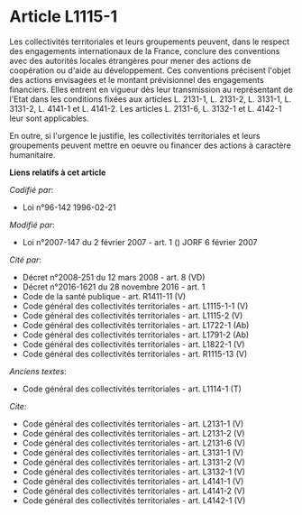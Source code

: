 # Article L1115-1

Les collectivités territoriales et leurs groupements peuvent, dans le respect des engagements internationaux de la France,
conclure des conventions avec des autorités locales étrangères pour mener des actions de coopération ou d'aide au
développement. Ces conventions précisent l'objet des actions envisagées et le montant prévisionnel des engagements
financiers. Elles entrent en vigueur dès leur transmission au représentant de l'Etat dans les conditions fixées aux articles
L. 2131-1, L. 2131-2, L. 3131-1, L. 3131-2, L. 4141-1 et L. 4141-2. Les articles L. 2131-6, L. 3132-1 et L. 4142-1 leur sont
applicables. 

En outre, si l'urgence le justifie, les collectivités territoriales et leurs groupements peuvent mettre en oeuvre ou financer
des actions à caractère humanitaire.

**Liens relatifs à cet article**

_Codifié par_:

  - Loi n°96-142 1996-02-21

_Modifié par_:

  - Loi n°2007-147 du 2 février 2007 - art. 1 () JORF 6 février 2007

_Cité par_:

  - Décret n°2008-251 du 12 mars 2008 - art. 8 (VD)
  - Décret n°2016-1621 du 28 novembre 2016 - art. 1
  - Code de la santé publique - art. R1411-11 (V)
  - Code général des collectivités territoriales - art. L1115-1-1 (V)
  - Code général des collectivités territoriales - art. L1115-2 (V)
  - Code général des collectivités territoriales - art. L1722-1 (Ab)
  - Code général des collectivités territoriales - art. L1791-2 (Ab)
  - Code général des collectivités territoriales - art. L1822-1 (V)
  - Code général des collectivités territoriales - art. R1115-13 (V)

_Anciens textes_:

  - Code général des collectivités territoriales - art. L1114-1 (T)

_Cite_:

  - Code général des collectivités territoriales - art. L2131-1 (V)
  - Code général des collectivités territoriales - art. L2131-2 (V)
  - Code général des collectivités territoriales - art. L2131-6 (V)
  - Code général des collectivités territoriales - art. L3131-1 (V)
  - Code général des collectivités territoriales - art. L3131-2 (V)
  - Code général des collectivités territoriales - art. L3132-1 (V)
  - Code général des collectivités territoriales - art. L4141-1 (V)
  - Code général des collectivités territoriales - art. L4141-2 (V)
  - Code général des collectivités territoriales - art. L4142-1 (V)
